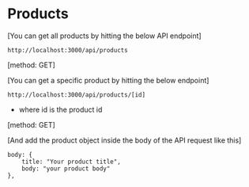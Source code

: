 # Products

[You can get all products by hitting the below API endpoint]

```
http://localhost:3000/api/products

```

[method: GET]

[You can get a specific product by hitting the below endpoint]



```
http://localhost:3000/api/products/[id]
```

- where id is the product id

[method: GET]


[And add the product object inside the body of the API request like this]

``` 
body: {
    title: "Your product title",
    body: "your product body"
},
```